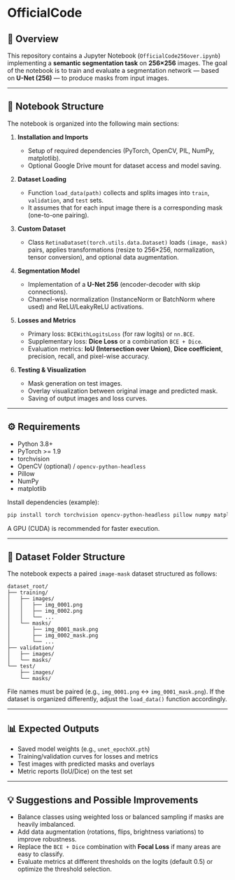 # OfficialCode

## 📌 Overview
This repository contains a Jupyter Notebook (`OfficialCode256over.ipynb`) implementing a **semantic segmentation task** on **256×256** images. The goal of the notebook is to train and evaluate a segmentation network — based on **U-Net (256)** — to produce masks from input images.

---

## 📂 Notebook Structure

The notebook is organized into the following main sections:

1. **Installation and Imports**
   - Setup of required dependencies (PyTorch, OpenCV, PIL, NumPy, matplotlib).
   - Optional Google Drive mount for dataset access and model saving.

2. **Dataset Loading**
   - Function `load_data(path)` collects and splits images into `train`, `validation`, and `test` sets.
   - It assumes that for each input image there is a corresponding mask (one-to-one pairing).

3. **Custom Dataset**
   - Class `RetinaDataset(torch.utils.data.Dataset)` loads `(image, mask)` pairs, applies transformations (resize to 256×256, normalization, tensor conversion), and optional data augmentation.

4. **Segmentation Model**
   - Implementation of a **U-Net 256** (encoder-decoder with skip connections).
   - Channel-wise normalization (InstanceNorm or BatchNorm where used) and ReLU/LeakyReLU activations.

5. **Losses and Metrics**
   - Primary loss: `BCEWithLogitsLoss` (for raw logits) or `nn.BCE`.
   - Supplementary loss: **Dice Loss** or a combination `BCE + Dice`.
   - Evaluation metrics: **IoU (Intersection over Union)**, **Dice coefficient**, precision, recall, and pixel-wise accuracy.

6. **Testing & Visualization**
   - Mask generation on test images.
   - Overlay visualization between original image and predicted mask.
   - Saving of output images and loss curves.

---

## ⚙️ Requirements
- Python 3.8+
- PyTorch >= 1.9
- torchvision
- OpenCV (optional) / `opencv-python-headless`
- Pillow
- NumPy
- matplotlib

Install dependencies (example):

```bash
pip install torch torchvision opencv-python-headless pillow numpy matplotlib
```

A GPU (CUDA) is recommended for faster execution.

---

## 📂 Dataset Folder Structure
The notebook expects a paired `image-mask` dataset structured as follows:

```
dataset_root/
├── training/
│   ├── images/
│   │   ├── img_0001.png
│   │   ├── img_0002.png
│   │   └── ...
│   └── masks/
│       ├── img_0001_mask.png
│       ├── img_0002_mask.png
│       └── ...
├── validation/
│   ├── images/
│   └── masks/
└── test/
    ├── images/
    └── masks/
```

File names must be paired (e.g., `img_0001.png` ↔ `img_0001_mask.png`). If the dataset is organized differently, adjust the `load_data()` function accordingly.

---

## 📊 Expected Outputs
- Saved model weights (e.g., `unet_epochXX.pth`)
- Training/validation curves for losses and metrics
- Test images with predicted masks and overlays
- Metric reports (IoU/Dice) on the test set

---

## 💡 Suggestions and Possible Improvements
- Balance classes using weighted loss or balanced sampling if masks are heavily imbalanced.
- Add data augmentation (rotations, flips, brightness variations) to improve robustness.
- Replace the `BCE + Dice` combination with **Focal Loss** if many areas are easy to classify.
- Evaluate metrics at different thresholds on the logits (default 0.5) or optimize the threshold selection.
